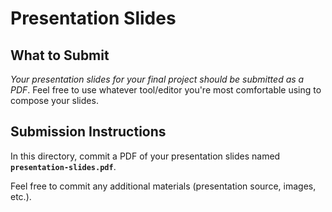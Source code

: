 # Presentation Slides

## What to Submit
_Your presentation slides for your final project should be submitted as a PDF_.  Feel free to use whatever tool/editor you're most comfortable using to compose your slides.

## Submission Instructions
In this directory, commit a PDF of your presentation slides named **`presentation-slides.pdf`**. 

Feel free to commit any additional materials (presentation source, images, etc.).

